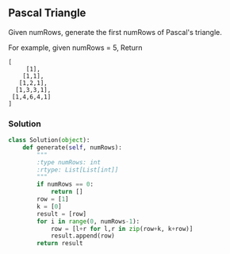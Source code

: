 ## Pascal Triangle

Given numRows, generate the first numRows of Pascal's triangle.

For example, given numRows = 5,
Return
```
[
     [1],
    [1,1],
   [1,2,1],
  [1,3,3,1],
 [1,4,6,4,1]
]
```

### Solution

```python
class Solution(object):
    def generate(self, numRows):
        """
        :type numRows: int
        :rtype: List[List[int]]
        """
        if numRows == 0:
            return []
        row = [1]
        k = [0]
        result = [row]
        for i in range(0, numRows-1):
            row = [l+r for l,r in zip(row+k, k+row)]
            result.append(row)
        return result
```
